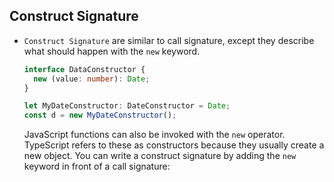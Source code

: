 ## Construct Signature

- `Construct Signature` are similar to call signature, except they describe what should happen with the `new` keyword.

  ```ts
  interface DataConstructor {
    new (value: number): Date;
  }

  let MyDateConstructor: DateConstructor = Date;
  const d = new MyDateConstructor();
  ```

  JavaScript functions can also be invoked with the `new` operator. TypeScript refers to these as constructors because they usually create a new object. You can write a construct signature by adding the `new` keyword in front of a call signature:
